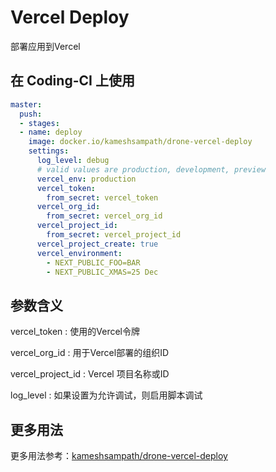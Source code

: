 # Vercel Deploy

部署应用到Vercel

## 在 Coding-CI 上使用

```yml
master:
  push:
  - stages:
  - name: deploy
    image: docker.io/kameshsampath/drone-vercel-deploy
    settings:
      log_level: debug
      # valid values are production, development, preview
      vercel_env: production
      vercel_token:
        from_secret: vercel_token
      vercel_org_id:
        from_secret: vercel_org_id
      vercel_project_id:
        from_secret: vercel_project_id
      vercel_project_create: true
      vercel_environment:
        - NEXT_PUBLIC_FOO=BAR
        - NEXT_PUBLIC_XMAS=25 Dec
```

## 参数含义

vercel_token
: 使用的Vercel令牌

vercel_org_id
: 用于Vercel部署的组织ID

vercel_project_id
: Vercel 项目名称或ID

log_level
:  如果设置为允许调试，则启用脚本调试

## 更多用法

更多用法参考：[kameshsampath/drone-vercel-deploy](https://github.com/kameshsampath/drone-vercel-deploy)
